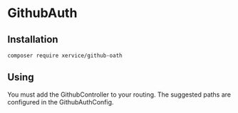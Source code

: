 GithubAuth
=====================


Installation
-----------------
```
composer require xervice/github-oath
```

Using
-----------------
You must add the GithubController to your routing. The suggested paths are configured in the GithubAuthConfig.